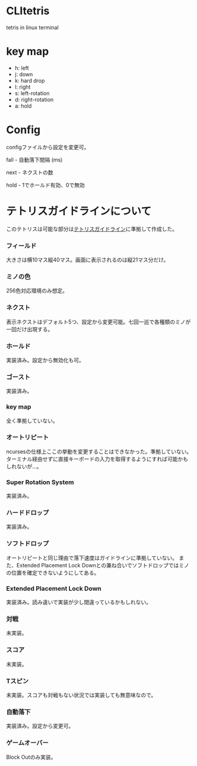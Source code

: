 # CLItetris

tetris in linux terminal

# key map

- h: left
- j: down
- k: hard drop
- l: right
- s: left-rotation
- d: right-rotation
- a: hold

# Config

configファイルから設定を変更可。

fall - 自動落下間隔 (ms)

next - ネクストの数

hold - 1でホールド有効、0で無効

# テトリスガイドラインについて

このテトリスは可能な部分は[テトリスガイドライン](https://www.dropbox.com/s/g55gwls0h2muqzn/tetris%20guideline%20docs%202009.zip?dl=0)に準拠して作成した。

### フィールド

大きさは横10マス縦40マス。画面に表示されるのは縦21マス分だけ。

### ミノの色

256色対応環境のみ想定。

### ネクスト

表示ネクストはデフォルト5つ、設定から変更可能。七回一巡で各種類のミノが一回だけ出現する。

### ホールド

実装済み。設定から無効化も可。

### ゴースト

実装済み。

### key map

全く準拠していない。

### オートリピート

ncursesの仕様上ここの挙動を変更することはできなかった。準拠していない。
ターミナル経由せずに直接キーボードの入力を取得するようにすれば可能かもしれないが...。

### Super Rotation System

実装済み。

### ハードドロップ

実装済み。

### ソフトドロップ

オートリピートと同じ理由で落下速度はガイドラインに準拠していない。
また、Extended Placement Lock Downとの兼ね合いでソフトドロップではミノの位置を確定できないようにしてある。

### Extended Placement Lock Down

実装済み。読み違いで実装が少し間違っているかもしれない。

### 対戦

未実装。

### スコア

未実装。

### Tスピン

未実装。スコアも対戦もない状況では実装しても無意味なので。

### 自動落下

実装済み。設定から変更可。

### ゲームオーバー

Block Outのみ実装。
